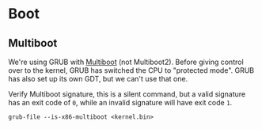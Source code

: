 # Boot

## Multiboot

We're using GRUB with [Multiboot](https://www.gnu.org/software/grub/manual/multiboot/)
(not Multiboot2). Before giving control over to the kernel, GRUB has switched
the CPU to "protected mode". GRUB has also set up its own GDT, but we can't use
that one.

Verify Multiboot signature, this is a silent command, but a valid signature has
an exit code of `0`, while an invalid signature will have exit code `1`.
```
grub-file --is-x86-multiboot <kernel.bin>
```
